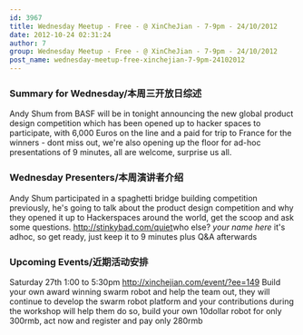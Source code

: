 ```yaml
---
id: 3967
title: Wednesday Meetup - Free - @ XinCheJian - 7-9pm - 24/10/2012
date: 2012-10-24 02:31:24
author: 7
group: Wednesday Meetup - Free - @ XinCheJian - 7-9pm - 24/10/2012
post_name: wednesday-meetup-free-xinchejian-7-9pm-24102012
---
```


### Summary for Wednesday/本周三开放日综述

Andy Shum from BASF will be in tonight announcing the new global product design competition which has been opened up to hacker spaces to participate, with 6,000 Euros on the line and a paid for trip to France for the winners - dont miss out, we're also opening up the floor for ad-hoc presentations of 9 minutes, all are welcome, surprise us all.

### Wednesday Presenters/本周演讲者介绍

Andy Shum participated in a spaghetti bridge building competition previously, he's going to talk about the product design competition and why they opened it up to Hackerspaces around the world, get the scoop and ask some questions. <http://stinkybad.com/quiet>who else? *your name here* it's adhoc, so get ready, just keep it to 9 minutes plus Q&A afterwards

### Upcoming Events/近期活动安排

Saturday 27th 1:00 to 5:30pm <http://xinchejian.com/event/?ee=149> Build your own award winning swarm robot and help the team out, they will continue to develop the swarm robot platform and your contributions during the workshop will help them do so, build your own 10dollar robot for only 300rmb, act now and register and pay only 280rmb
